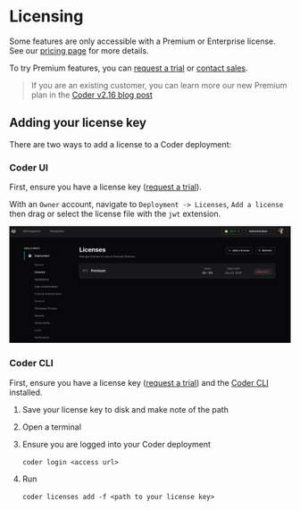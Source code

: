 # Licensing

Some features are only accessible with a Premium or Enterprise license. See our
[pricing page](https://coder.com/pricing) for more details.

To try Premium features, you can [request a trial](https://coder.com/trial) or
[contact sales](https://coder.com/contact).

> If you are an existing customer, you can learn more our new Premium plan in
> the [Coder v2.16 blog post](https://coder.com/blog/release-recap-2-16-0)

## Adding your license key

There are two ways to add a license to a Coder deployment:

<div class="tabs">

### Coder UI

First, ensure you have a license key
([request a trial](https://coder.com/trial)).

With an `Owner` account, navigate to `Deployment -> Licenses`, `Add a license`
then drag or select the license file with the `jwt` extension.

![Add License UI](./images/add-license-ui.png)

### Coder CLI

First, ensure you have a license key
([request a trial](https://coder.com/trial)) and the
[Coder CLI](./install/index.md) installed.

1. Save your license key to disk and make note of the path
2. Open a terminal
3. Ensure you are logged into your Coder deployment

   `coder login <access url>`

4. Run

   `coder licenses add -f <path to your license key>`

</div>
